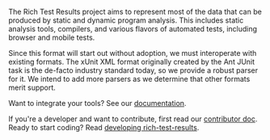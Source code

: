 The Rich Test Results project aims to represent most of the data that can be
produced by static and dynamic program analysis. This includes static analysis
tools, compilers, and various flavors of automated tests, including browser and
mobile tests.

Since this format will start out without adoption, we must interoperate with
existing formats. The xUnit XML format originally created by the Ant JUnit task
is the de-facto industry standard today, so we provide a robust parser for it.
We intend to add more parsers as we determine that other formats merit support.

Want to integrate your tools? See our [documentation][].

If you're a developer and want to contribute, first read our
[contributor doc][]. Ready to start coding?
Read [developing rich-test-results][].

[documentation]: http://google.github.io/rich-test-results/
[contributor doc]: CONTRIBUTORS.md 
[developing rich-test-results]: HOWTO.md
